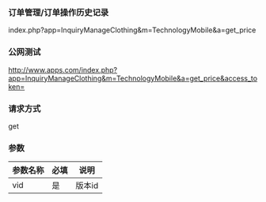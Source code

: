 ### **订单管理/订单操作历史记录**
index.php?app=InquiryManageClothing&m=TechnologyMobile&a=get_price

### **公网测试**
http://www.apps.com/index.php?app=InquiryManageClothing&m=TechnologyMobile&a=get_price&access_token=
### **请求方式**
get


### **参数**
| 参数名称  |必填|     说明      |
|------|-----|------|
| vid| 是 |   版本id|
